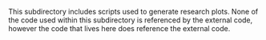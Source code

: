 This subdirectory includes scripts used to generate research plots. None of the code used within this subdirectory is referenced by the external code, however the code that lives here does reference the external code.